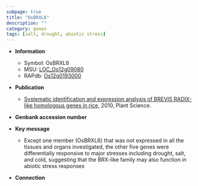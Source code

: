 ```yaml
---
subpage: true
title: "OsBRXL6"
description: ""
category: genes
tags: [salt, drought, abiotic stress]
---
```


* **Information**  
    + Symbol: OsBRXL6  
    + MSU: [LOC_Os12g09080](http://rice.plantbiology.msu.edu/cgi-bin/ORF_infopage.cgi?orf=LOC_Os12g09080)  
    + RAPdb: [Os12g0193000](http://rapdb.dna.affrc.go.jp/viewer/gbrowse_details/irgsp1?name=Os12g0193000)  

* **Publication**  
    + [Systematic identification and expression analysis of BREVIS RADIX-like homologous genes in rice](http://www.ncbi.nlm.nih.gov/pubmed?term=Systematic+identification+and+expression+analysis+of+BREVIS+RADIX-like+homologous+genes+in+rice%5BTitle%5D), 2010, Plant Science.

* **Genbank accession number**  

* **Key message**  
    + Except one member (OsBRXL6) that was not expressed in all the tissues and organs investigated, the other five genes were differentially responsive to major stresses including drought, salt, and cold, suggesting that the BRX-like family may also function in abiotic stress responses

* **Connection**  



